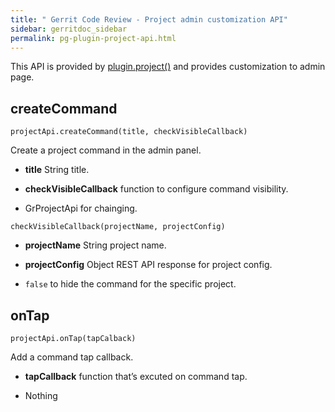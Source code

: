 ```yaml
---
title: " Gerrit Code Review - Project admin customization API"
sidebar: gerritdoc_sidebar
permalink: pg-plugin-project-api.html
---
```

This API is provided by
[plugin.project()](pg-plugin-dev.html#plugin-project) and provides
customization to admin page.

## createCommand

`projectApi.createCommand(title, checkVisibleCallback)`

Create a project command in the admin panel.

  - **title** String title.

  - **checkVisibleCallback** function to configure command visibility.

<!-- end list -->

  - GrProjectApi for chainging.

`checkVisibleCallback(projectName, projectConfig)`

  - **projectName** String project name.

  - **projectConfig** Object REST API response for project config.

<!-- end list -->

  - `false` to hide the command for the specific project.

## onTap

`projectApi.onTap(tapCalback)`

Add a command tap callback.

  - **tapCallback** function that’s excuted on command tap.

<!-- end list -->

  - Nothing

